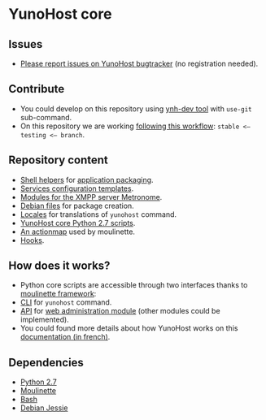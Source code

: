 # YunoHost core
## Issues
- [Please report issues on YunoHost bugtracker](https://dev.yunohost.org/projects/yunohost/issues) (no registration needed).

## Contribute
- You could develop on this repository using [ynh-dev tool](https://github.com/YunoHost/ynh-dev) with `use-git`  sub-command.
- On this repository we are working [following this workflow](https://yunohost.org/#/build_system_en): `stable <— testing <— branch`.

## Repository content
- [Shell helpers](https://github.com/YunoHost/yunohost/tree/stable/data/helpers.d) for [application packaging](https://yunohost.org/#/packaging_apps_helpers_en).
- [Services configuration templates](https://github.com/YunoHost/yunohost/tree/stable/data/templates).
- [Modules for the XMPP server Metronome](https://github.com/YunoHost/yunohost/tree/stable/lib/metronome/modules).
- [Debian files](https://github.com/YunoHost/yunohost/tree/stable/debian) for package creation.
- [Locales](https://github.com/YunoHost/yunohost/tree/stable/locales) for translations of `yunohost` command.
- [YunoHost core Python 2.7 scripts](https://github.com/YunoHost/yunohost/tree/stable/src/yunohost).
- [An actionmap](https://github.com/YunoHost/yunohost/blob/stable/data/actionsmap/yunohost.yml) used by moulinette.
- [Hooks](https://github.com/YunoHost/yunohost/tree/stable/data/hooks).

## How does it works?
- Python core scripts are accessible through two interfaces thanks to [moulinette framework](https://github.com/YunoHost/moulinette):
 - [CLI](https://en.wikipedia.org/wiki/Command-line_interface) for `yunohost` command.
 - [API](https://en.wikipedia.org/wiki/Application_programming_interface) for [web administration module](https://github.com/YunoHost/yunohost-admin) (other modules could be implemented).
- You could found more details about how YunoHost works on this [documentation (in french)](https://yunohost.org/#/package_list_fr).

## Dependencies
- [Python 2.7](https://www.python.org/download/releases/2.7)
- [Moulinette](https://github.com/YunoHost/moulinette)
- [Bash](https://www.gnu.org/software/bash/bash.html)
- [Debian Jessie](https://www.debian.org/releases/jessie)
